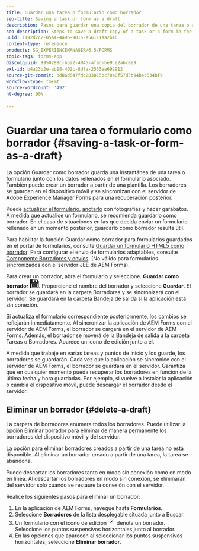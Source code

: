 ```yaml
---
title: Guardar una tarea o formulario como borrador
seo-title: Saving a task or form as a draft
description: Pasos para guardar una copia del borrador de una tarea o un formulario en la aplicación de AEM Forms
seo-description: Steps to save a draft copy of a task or a form in the AEM Forms app
uuid: 1192d2c2-05a4-4a96-9015-e56111aa2646
content-type: reference
products: SG_EXPERIENCEMANAGER/6.5/FORMS
topic-tags: forms-app
discoiquuid: 9950288c-b5a2-4945-afad-be9ce2abc8e9
exl-id: b4a23b2e-ab18-402c-8dfa-2533ee692912
source-git-commit: bd86d647fdc203015bc70a0f57d5b94b4c634bf9
workflow-type: tm+mt
source-wordcount: '492'
ht-degree: 90%

---
```


# Guardar una tarea o formulario como borrador {#saving-a-task-or-form-as-a-draft}

La opción Guardar como borrador guarda una instantánea de una tarea o formulario junto con los datos rellenados en el formulario asociado. También puede crear un borrador a partir de una plantilla. Los borradores se guardan en el dispositivo móvil y se sincronizan con el servidor de Adobe Experience Manager Forms para una recuperación posterior.

Puede [actualizar el formulario](/help/forms/using/working-with-form.md), [anotarlo](/help/forms/using/add-attachments.md) con fotografías y hacer garabatos. A medida que actualice un formulario, se recomienda guardarlo como borrador. En el caso de situaciones en las que decida enviar un formulario rellenado en un momento posterior, guardarlo como borrador resulta útil.

Para habilitar la función Guardar como borrador para formularios guardados en el portal de formularios, consulte [Guardar un formulario HTML5 como borrador](/help/forms/using/saving-html5-form-draft.md).
Para configurar el envío de formularios adaptables, consulte [Componente Borradores y envíos](/help/forms/using/draft-submission-component.md). (No válido para formularios sincronizados con el servidor JEE de AEM Forms).

Para crear un borrador, abra el formulario y seleccione. **Guardar como borrador** ![save-as-draft](assets/save-as-draft.png). Proporcione el nombre del borrador y seleccione **Guardar**. El borrador se guardará en la carpeta Borradores y se sincronizará con el servidor. Se guardará en la carpeta Bandeja de salida si la aplicación está sin conexión.

Si actualiza el formulario correspondiente posteriormente, los cambios se reflejarán inmediatamente. Al sincronizar la aplicación de AEM Forms con el servidor de AEM Forms, el borrador se cargará en el servidor de AEM Forms. Además, el borrador se moverá de la Bandeja de salida a la carpeta Tareas o Borradores. Aparece un icono de edición junto a él.

A medida que trabaje en varias tareas y puntos de inicio y los guarde, los borradores se guardarán. Cada vez que la aplicación se sincronice con el servidor de AEM Forms, el borrador se guardará en el servidor. Garantiza que en cualquier momento pueda recuperar los borradores en función de la última fecha y hora guardadas. Por ejemplo, si vuelve a instalar la aplicación o cambia el dispositivo móvil, puede descargar el borrador desde el servidor.

## Eliminar un borrador {#delete-a-draft}

La carpeta de borradores enumera todos los borradores. Puede utilizar la opción Eliminar borrador para eliminar de manera permanente los borradores del dispositivo móvil y del servidor.

La opción para eliminar borradores creados a partir de una tarea no está disponible. Al eliminar un borrador creado a partir de una tarea, la tarea se abandona.

Puede descartar los borradores tanto en modo sin conexión como en modo en línea. Al descartar los borradores en modo sin conexión, se eliminarán del servidor solo cuando se restaure la conexión con el servidor.

Realice los siguientes pasos para eliminar un borrador:

1. En la aplicación de AEM Forms, navegue hasta **Formularios.**
1. Seleccione **Borradores** de la lista desplegable situada junto a Buscar.
1. Un formulario con el icono de edición ![edit-draft-app](assets/edit-draft-app.png) denota un borrador. Seleccione los puntos suspensivos horizontales junto al borrador.
1. En las opciones que aparecen al seleccionar los puntos suspensivos horizontales, seleccione **Eliminar borrador**.

